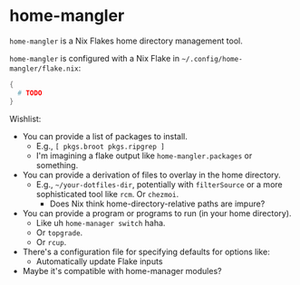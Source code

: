 # home-mangler

`home-mangler` is a Nix Flakes home directory management tool.

`home-mangler` is configured with a Nix Flake in `~/.config/home-mangler/flake.nix`:

```nix
{
  # TODO
}
```

Wishlist:

- You can provide a list of packages to install.
  - E.g., `[ pkgs.broot pkgs.ripgrep ]`
  - I'm imagining a flake output like `home-mangler.packages` or something.
- You can provide a derivation of files to overlay in the home directory.
  - E.g., `~/your-dotfiles-dir`, potentially with `filterSource` or a more
    sophisticated tool like `rcm`. Or `chezmoi`.
    - Does Nix think home-directory-relative paths are impure?
- You can provide a program or programs to run (in your home directory).
  - Like uh `home-manager switch` haha.
  - Or `topgrade`.
  - Or `rcup`.
- There's a configuration file for specifying defaults for options like:
  - Automatically update Flake inputs
- Maybe it's compatible with home-manager modules?
